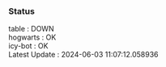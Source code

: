 ### Status


table : DOWN  
hogwarts : OK  
icy-bot : OK  
Latest Update : 2024-06-03 11:07:12.058936
